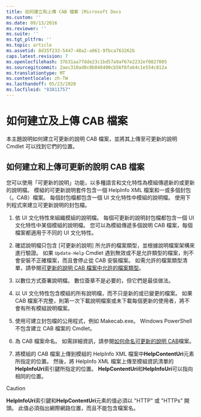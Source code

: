 ```yaml
---
title: 如何建立和上傳 CAB 檔案 |Microsoft Docs
ms.custom: ''
ms.date: 09/13/2016
ms.reviewer: ''
ms.suite: ''
ms.tgt_pltfrm: ''
ms.topic: article
ms.assetid: 8d35f233-5447-48a2-a961-9fbca763262b
caps.latest.revision: 7
ms.openlocfilehash: 37b31aa77dde23c1bd57a9af67e2232ef0827005
ms.sourcegitcommit: 2aec310ad0c0b048400cb56f6fa64c1e554c812a
ms.translationtype: MT
ms.contentlocale: zh-TW
ms.lasthandoff: 05/23/2020
ms.locfileid: "83811757"
---
```

# <a name="how-to-create-and-upload-cab-files"></a>如何建立及上傳 CAB 檔案

本主題說明如何建立可更新的說明 CAB 檔案，並將其上傳至可更新的說明 Cmdlet 可以找到它們的位置。

## <a name="how-to-create-and-upload-updatable-help-cab-files"></a>如何建立和上傳可更新的說明 CAB 檔案

您可以使用「可更新的說明」功能，以多種語言和文化特性為模組傳遞新的或更新的說明檔。 模組的可更新說明套件包含一個 HelpInfo XML 檔案和一或多個封包（。CAB）檔案。 每個封包檔都包含一個 UI 文化特性中模組的說明檔。 使用下列程式來建立可更新說明的封包檔。

1. 依 UI 文化特性來組織模組的說明檔。 每個可更新的說明封包檔都包含一個 UI 文化特性中某個模組的說明檔。 您可以為模組傳遞多個說明 CAB 檔案，每個檔案都適用于不同的 UI 文化特性。

2. 確認說明檔只包含 [可更新的說明] 所允許的檔案類型，並根據說明檔案架構來進行驗證。 如果 `Update-Help` Cmdlet 遇到無效或不是允許類型的檔案，則不會安裝不正確檔案，而且會停止從 CAB 安裝檔案。 如需允許的檔案類型清單，請參閱[可更新的說明 CAB 檔案中允許的檔案類型](./file-types-permitted-in-an-updatable-help-cab-file.md)。

3. 以數位方式簽署說明檔。 數位簽章不是必要的，但它們是最佳做法。

4. 以 UI 文化特性包含模組的所有說明檔，而不只是新的或已變更的檔案。 如果 CAB 檔案不完整，則第一次下載說明檔案或未下載每個更新的使用者，將不會有所有模組說明檔案。

5. 使用可建立封包檔的公用程式，例如 Makecab.exe。 Windows PowerShell 不包含建立 CAB 檔案的 Cmdlet。

6. 為 CAB 檔案命名。 如需詳細資訊，請參閱[如何命名可更新的說明 CAB](./how-to-name-an-updatable-help-cab-file.md)檔案。

7. 將模組的 CAB 檔案上傳到模組的 HelpInfo XML 檔案中**HelpContentUri**元素所指定的位置。 然後，將 HelpInfo XML 檔案上傳至模組資訊清單的**HelpInfoUri**索引鍵所指定的位置。 **HelpContentUri**和**HelpInfoUri**可以指向相同的位置。

> [!CAUTION]
> **HelpInfoUri**索引鍵和**HelpContentUri**元素的值必須以 "HTTP" 或 "HTTPs" 開頭。 此值必須指出網際網路位置，而且不能包含檔案名。
